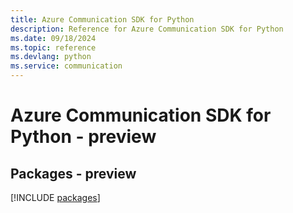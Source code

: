 ```yaml
---
title: Azure Communication SDK for Python
description: Reference for Azure Communication SDK for Python
ms.date: 09/18/2024
ms.topic: reference
ms.devlang: python
ms.service: communication
---
```

# Azure Communication SDK for Python - preview
## Packages - preview
[!INCLUDE [packages](communication-index.md)]